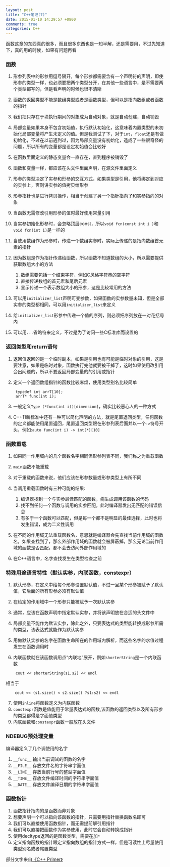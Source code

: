 ```yaml
---
layout: post
title: "C++笔记(7)"
date: 2015-01-10 14:29:57 +0800
comments: true
categories: C++
---
```

函数这章的东西真的很多，而且很多东西也是一知半解，还是需要用，不过先知道下，真的用的时候，如果有问题再看
<!-- more -->
### 函数
1. 形参列表中的形参用逗号隔开，每个形参都需要含有一个声明符的声明，即使形参的类型一样，也必须要把两个类型分开，在其他一些语言中，是不需要两个类型都写的，但是看声明的时候也很不清晰
2. 函数的返回类型不能是数组类型或者是函数类型，但可以是指向数组或者函数的指针
3. 我们把只存在于块执行期间的对象成为自动对象，就是自动创建，自动销毁
4. 局部变量如果本身不包含初始值，执行默认初始化，这意味着内置类型的未初始化局部变量将产生未定义的值。但是我测试了下，对于`int`，`float`还是有做初始化，不过在以前遇到过，因为局部变量没有初始化，造成了一些很奇怪的问题，所以所有的变量都是设定初始值会比较好
5. 在函数里面定义的静态变量会一直存在，直到程序被销毁了
6. 函数和变量一样，都应该在头文件里面声明，在源文件里面定义
7. 形参的类型决定了实参和形参的交互方式，如果类型是引用，他将绑定到对应的实参上，否则讲实参的值拷贝给形参
8. 形参指针也是进行拷贝操作，相当于创建了另一个指针指向了和实参指向的对象
9. 当函数无需修改引用形参的值时最好使用常量引用
10. 当实参初始化形参时，会忽略顶层const，所以`void fcn(const int i )`和`void fcn(int i)`是一样的
11. 当使用数组作为形参时，传递一个数组实参时，实际上传递的是指向数组首元素的指针
12. 因为数组是作为指针传递给函数，所以函数不知道数组的大小，所以需要提供获取数组大小的方法

	1. 数组需要包括一个结束字符，例如C风格字符串的空字符
	2. 直接传递数组的首元素和尾后元素
	3. 显示传递一个表示数组大小的形参，这是比较常用的方法

13. 可以用`initializer_list`声明可变参数，如果函数的实参数量未知，但是全部实参的类型都相同，可以用`initializer_list`来定义
14. 给`initializer_list`形参中传递一个值的序列，则必须把序列放在一对花括号内
15. 可以用`...`省略符来定义，不过是为了访问一些C标准库而设置的

### 返回类型和return语句
1. 返回值返回的是一个临时副本，如果是引用也有可能是临时对象的引用，这是要注意，如果是临时对象，函数执行完他就要被干掉了，这时如果使用改引用会出问题的，所以不要返回局部变量的的引用或指针
2. 定义一个返回数组指针的函数比较麻烦，使用类型别名比较简单

		typedef int arrT[10];
		arrT* func(int i);

3. 一般定义`Type (*func(int i))[dimension]`，确实比较恶心人的一种方式
4. C++11新标准中还有一种可以简化声明的方法，就是尾置返回类型，任何函数的定义都能使用尾置返回，尾置返回类型跟在形参列表后面并以一个`->`符号开头，例如:`auto func(int i) -> int(*)[10]`


### 函数重载
1. 如果同一作用域内的几个函数名字相同但形参列表不同，我们称之为重载函数
2. `main`函数不能重载
3. 对于重载的函数来说，他们应该在形参数量或形参类型上有所不同
4. 当调用重载函数时有三种可能的结果:
	1. 编译器找到一个与实参最佳匹配的函数，病生成调用该函数的代码
	2. 找不到任何一个函数与调用的实参匹配，此时编译器发出无匹配的错误信息
	3. 有多于一个函数可以匹配，但是每一个都不是明显的最佳选择，此时也将发生错误，成为二义性调用

5. 在不同的作用域无法重载函数名，意思就是编译器会先查找当前作用域的函数名，如果查找到了，那么外部作用域的函数就会被屏蔽掉，那么无论当前作用域的函数是否匹配，都不会去访问外部作用域的
6. 在C++语言中，名字查找发生在类型检查之前

### 特殊用途语言特性（默认实参，内联函数，constexpr）
1. 默认形参，在定义中给每个形参设置默认值，不过一旦某个形参被赋予了默认值，它后面的所有形参必须有默认值
2. 在给定的作用域中一个形参只能被赋予一次默认实参
3. 通常，应该在函数声明中指定默认实参，并将该声明放在合适的头文件中
4. 局部变量不能作为默认实参，除此之外，只要表达式的类型能转换成形参所需的类型，该表达式就能作为默认实参
5. 用做默认实参的名字在函数生命所在的作用域内解析，而这些名字的求值过程发生在函数调用时
6. 内联函数就在该函数调用点“内联地”展开，例如`shorterString`是一个内联函数

		cout << shorterString(s1,s2) << endl
相当于

		cout << (s1.size() < s2.size() ?s1:s2) << endl
7. 使用`inline`将函数定义为内联函数
8. `constexpr`函数是值能用于常量表达式的函数,该函数的返回类型以及所有形参的类型都得是字面值类型
9. 内联函数和`constexpr`函数一般放在头文件

### NDEBUG预处理变量
编译器定义了几个调使用的名字    
1. `__func__` 输出当前调试的函数的名字
2. `__FILE__` 存放文件名的字符串字面值
3. `__LINE__` 存放当前行号的整型字面值
4. `__TIME__` 存放文件编译时间的字符串字面值
5. `__DATE__` 存放文件编译日期的字符串字面值

### 函数指针
1. 函数指针指向的是函数而非对象
2. 想要声明一个可以指向该函数的指针，只需要用指针替换函数名即可
3. 我们可以直接使用函数指针，而无需提前解引用指针
4. 我们可以直接把函数作为实参使用，此时它会自动转换成指针
5. 使用decltype返回的是函数类型，需要在加`*`
6. 定义指向函数的指针跟定义指向数组的指针方式一样，但是可读性上尽量使用类型别名或者尾置类型

部分文字来自[《C++ Primer》](http://www.amazon.cn/gp/product/B00ESUIL0O/ref=as_li_ss_tl?ie=UTF8&camp=536&creative=3132&creativeASIN=B00ESUIL0O&linkCode=as2&tag=robinwu-23)
